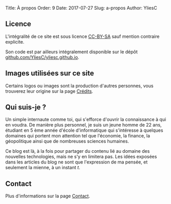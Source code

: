 Title: À propos
Order: 9
Date: 2017-07-27
Slug: a-propos
Author: YliesC

## Licence

L'intégralité de ce site est sous licence [CC-BY-SA](https://creativecommons.org/licenses/by-sa/4.0/deed.fr) sauf mention contraire explicite.

Son code est par ailleurs intégralement disponible sur le dépôt [github.com/YliesC/yliesc.github.io](https://github.com/YliesC/yliesc.github.io).

## Images utilisées sur ce site

Certains logos ou images sont la production d'autres personnes, vous trouverez leur origine sur la page [Crédits](../credits).

## Qui suis-je ?

Un simple internaute comme toi, qui s'efforce d'ouvrir la connaissance à qui en voudra.
De manière plus personnel, je suis un jeune homme de 22 ans, étudiant en 5 ème année d'école d'informatique qui s'intéresse à quelques domaines qui portent mon attention tel que l'économie, la finance, la géopolitique ainsi que de nombreuses sciences humaines.

Ce blog est là, à la fois pour partager du contenu lié au domaine des nouvelles technologies, mais ne s'y en limitera pas. Les idées exposées dans les articles du blog ne sont que l'expression de ma pensée, et seulement la mienne, à un instant *t*. 

## Contact

Plus d'informations sur la page [Contact](../contact).

